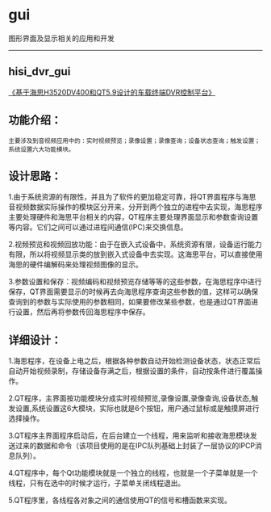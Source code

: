 # gui

图形界面及显示相关的应用和开发

----------------------------------------------------------------------------

hisi_dvr_gui
------------

[《基于海思H3520DV400和QT5.9设计的车载终端DVR控制平台》](https://blog.csdn.net/li_wen01/article/details/92413200)

功能介绍： 
-------
    主要涉及到音视频应用中的：实时视频预览；录像设置；录像查询；设备状态查询；触发设置；系统设置六大功能模块。

设计思路：
--------

1.由于系统资源的有限性，并且为了软件的更加稳定可靠，将QT界面程序与海思音视频数据实际操作的模块区分开来，分开到两个独立的进程中去实现，海思程序主要处理硬件和海思平台相关的内容，QT程序主要处理界面显示和参数查询设置等内容。它们之间可以通过进程间通信(IPC)来交换信息。

2.视频预览和视频回放功能：由于在嵌入式设备中，系统资源有限，设备运行能力有限，所以将视频显示类的放到嵌入式设备中去实现。这海思平台，可以直接使用海思的硬件编解码来处理视频图像的显示。


3.参数设置和保存：视频编码和视频预览存储等等的这些参数，在海思程序中进行保存，QT界面需要显示的时候再去向海思程序查询这些参数的值，这样可以确保查询到的参数与实际使用的参数相同，如果要修改某些参数，也是通过QT界面进行设置，然后再将参数传回海思程序中保存。
 
 
 
详细设计：
----------

1.海思程序，在设备上电之后，根据各种参数自动开始检测设备状态，状态正常后自动开始视频录制，存储设备存满之后，根据设置的条件，自动按条件进行覆盖操作。

2.QT程序，主界面按功能模块分成实时视频预览,录像设置,录像查询,设备状态,触发设置,系统设置这6大模块，实际也就是6个按钮，用户通过鼠标或是触摸屏进行选择操作。

3.QT程序主界面程序启动后，在后台建立一个线程，用来监听和接收海思模块发送过来的数据和命令（该项目使用的是在IPC队列基础上封装了一层协议的IPCP消息队列）。

4.QT程序中，每个Qt功能模块就是一个独立的线程，也就是一个子菜单就是一个线程，只有在选中的时候才运行，子菜单关闭线程退出。

5.QT程序里，各线程各对象之间的通信使用QT的信号和槽函数来实现。


